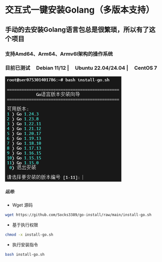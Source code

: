 交互式一键安装Golang（多版本支持）
================================
## 手动的去安装Golang语言包总是很繁琐，所以有了这个项目
### 支持Amd64、Arm64、Armv6l架构的操作系统
### 目前已测试 <img width="16" height="16" src="https://www.debian.org/favicon.ico" />Debian 11/12 | <img width="16" height="16" src="https://documentation.ubuntu.com/server/_static/favicon.png" />Ubuntu 22.04/24.04 | <img width="16" height="16" src="https://www.centos.org/assets/icons/favicon.svg" />CentOS 7

![image](https://github.com/Socks3389/go-install/blob/main/images/test.png?raw=true)


##### 运用:

* Wget 源码

```bash
wget https://github.com/Socks3389/go-install/raw/main/install-go.sh
```

* 基于执行权限
```bash
chmod -x install-go.sh
```

* 执行安装指令
```bash
bash install-go.sh
```

